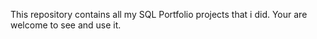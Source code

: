 This repository contains all my SQL Portfolio projects that i did. Your are welcome to see and use it.
